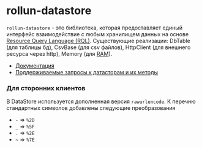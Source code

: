 # rollun-datastore

`rollun-datastore` - это библиотека, которая предоставляет единый интерфейс взаимодействие с любым хранилищем данных
на основе [Resource Query Language (RQL)](https://www.sitepen.com/blog/2010/11/02/resource-query-language-a-query-language-for-the-web-nosql/).
Существующие реализации: DbTable (для таблицы бд), CsvBase (для csv файлов), HttpClient (для внешнего ресурса через 
http), Memory (для [RAM](https://en.wikipedia.org/wiki/Random-access_memory)).

* [Документация](docs/index.md)
* [Поддерживаемые запросы к датасторам и их методы](https://docs.google.com/spreadsheets/d/1UknTHmrL8HaCDPefSGKUoMysKwInPynrTOQwRd62e2U/edit?usp=sharing)

### Для сторонних клиентов

В DataStore используется дополненная версия `rawurlencode`.
К перечню стандартных символов добавлены следующие преобразования

* `-` => `%2D`
* `_` => `%5F`
* `.` => `%2E`
* `~` => `%7E`

